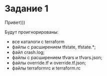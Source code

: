 # Задание 1
Привет)))

Будут проигнорированы:
- все каталоги с terraform
- файлы с расширением tfstate, tfstate.*;
- файл crash.log;
- файлы с расширением tfvars и tfvars.json;
- файлы override.tf и override.tf.json;
- файлы  terraformrc и terraform.rc

